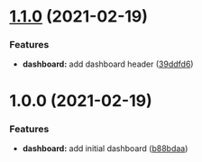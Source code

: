 # [1.1.0](https://github.com/matthewthomasgb/k6-aws-cloudwatch-cdk/compare/v1.0.0...v1.1.0) (2021-02-19)


### Features

* **dashboard:** add dashboard header ([39ddfd6](https://github.com/matthewthomasgb/k6-aws-cloudwatch-cdk/commit/39ddfd6564537ef2221d9fbea9a25a3436486a38))

# 1.0.0 (2021-02-19)


### Features

* **dashboard:** add initial dashboard ([b88bdaa](https://github.com/matthewthomasgb/k6-aws-cloudwatch-cdk/commit/b88bdaafd518181f79721edf360583ae168f9f7c))
